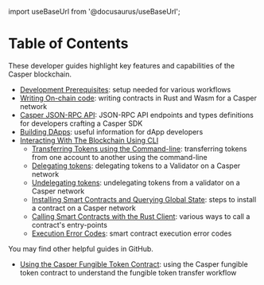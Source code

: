 import useBaseUrl from '@docusaurus/useBaseUrl';

# Table of Contents

These developer guides highlight key features and capabilities of the Casper blockchain.

- [Development Prerequisites](./prerequisites.md): setup needed for various workflows
- [Writing On-chain code](./writing-onchain-code/index.md): writing contracts in Rust and Wasm for a Casper network
- [Casper JSON-RPC API](./json-rpc/index.md): JSON-RPC API endpoints and types definitions for developers crafting a Casper SDK
- [Building DApps](./dapps/index.md): useful information for dApp developers
- [Interacting With The Blockchain Using CLI](./cli/index.md)
   - [Transferring Tokens using the Command-line](./cli/transfers/index.md): transferring tokens from one account to another using the command-line
   - [Delegating tokens](./cli/delegate.md): delegating tokens to a Validator on a Casper network
   - [Undelegating tokens](./cli/undelegate.md): undelegating tokens from a validator on a Casper network
   - [Installing Smart Contracts and Querying Global State](./cli/installing-contracts.md): steps to install a contract on a Casper network
   - [Calling Smart Contracts with the Rust Client](./cli/calling-contracts.md): various ways to call a contract's entry-points
   - [Execution Error Codes](./cli/execution-error-codes.md): smart contract execution error codes

You may find other helpful guides in GitHub.

- [Using the Casper Fungible Token Contract](https://github.com/casper-network/erc20-guide-extraction/): using the Casper fungible token contract to understand the fungible token transfer workflow